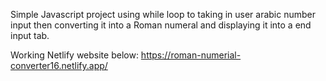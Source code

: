 Simple Javascript project using while loop to taking in user arabic number input then converting it into a Roman numeral and displaying it into a end input tab.  

Working Netlify website below:
https://roman-numerial-converter16.netlify.app/
